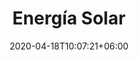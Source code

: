 ---
title: "Energía Solar"
date: 2020-04-18T10:07:21+06:00
# post image
image: "images/blog/post-1.jpg"
# meta description
description: "This is meta description"
type: energias-renovables/energia-solar
# post draft
draft: false
menu:
  main:
    parent: "energia"
    weight: 3

banner:
  titleFirst: true
  title: Energía Solar
  image: /images/solar_energy_banner.svg
  content: Aprovechá la fuente de energía  inagotables, el sol, y cuida el medio ambiente
  background: bg-dark
  text: light
  button:
    enable: true
    label: ¿Dudas? escribinos
    link: contact
info: Falta material/info algo que no está presente en la web original
---